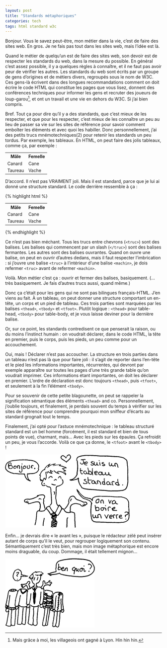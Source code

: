 ```yaml
---
layout: post
title: "Standards métaphoriques"
categories: tech
tags: html standard w3c
---
```


Bonjour. Vous le savez peut-être, mon métier dans la vie, c’est de faire des sites web. En gros. Je ne fais pas tout dans les sites web, mais l’idée est là.<!-- more -->

Quand le métier de quelqu’un est de faire des sites web, son devoir est de respecter les standards du web, dans la mesure du possible. En général c’est assez possible, il y a quelques règles à connaître, et il ne faut pas avoir peur de vérifier les autres. Les standards du web sont écrits par un groupe de gens d’origines et de métiers divers, regroupés sous le nom de W3C. Ces gens-là écrivent dans des longues recommandations comment on doit écrire le code HTML qui constitue les pages que vous lisez, donnent des conférences techniques pour informer les gens et recruter des joueurs de loup-garou[^loupgarou], et ont un travail et une vie en dehors du W3C. Si j’ai bien compris.

Bref. Tout ça pour dire qu’il y a des standards, que c’est mieux de les respecter, et que pour les respecter, c’est mieux de les connaître un peu au lieu de passer sa vie sur les sites de référence pour savoir comment emboîter les éléments et avec quoi les habiller. Donc personnellement, j’ai des petits trucs mnémotechniques(2) pour retenir les standards un peu tordus. Par exemple, les tableaux. En HTML, on peut faire des jolis tableaux, comme ça, par exemple :

<table>
<tbody>
<tr>
<th>Mâle</th>
<th>Femelle</th>
</tr>
<tr>
<td>Canard</td>
<td>Cane</td>
</tr>
<tr>
<td>Taureau</td>
<td>Vache</td>
</tr>
</tbody>
</table>

D’accord. Il n’est pas VRAIMENT joli. Mais il est standard, parce que je lui ai donné une structure standard. Le code derrière ressemble à ça :

{% highlight html %}
<table>
  <tbody>
    <tr>
      <th>Mâle</th>
      <th>Femelle</th>
    </tr>
    <tr>
      <td>Canard</td>
      <td>Cane</td>
    </tr>
    <tr>
      <td>Taureau</td>
      <td>Vache</td>
    </tr>
  </tbody>
</table>
{% endhighlight %}

Ce n’est pas bien méchant. Tous les trucs entre chevrons (`<truc>`) sont des balises. Les balises qui commencent par un slash (`</truc>`) sont des balises fermantes. Les autres sont des balises ouvrantes. Quand on ouvre une balise, on peut en ouvrir d’autres dedans, mais il faut respecter l’imbrication : si j’ouvre une balise `<truc>` à l’intérieur d’une balise `<machin>`, je dois refermer `<truc>` avant de refermer `<machin>`.

Voilà. Mon métier c’est ça : ouvrir et fermer des balises, basiquement. (… très basiquement. Je fais d’autres trucs aussi, quand même.)

Donc ça c’était pour les gens qui ne sont pas bilingues français-HTML. J’en viens au fait. À un tableau, on peut donner une structure comportant un en-tête, un corps et un pied de tableau. Ces trois parties sont marquées par les balises `<thead>`, `<tbody>` et `<tfoot>`. Plutôt logique : `<thead>` pour table-head, `<tbody>` pour table-body, et je vous laisse deviner pour la dernière balise.

Or, sur ce point, les standards contredisent ce que penserait la raison, ou du moins l’instinct humain : on voudrait déclarer, dans le code HTML, la tête en premier, puis le corps, puis les pieds, un peu comme pour un accouchement.

Oui, mais ! Déclarer n’est pas accoucher. La structure en trois parties dans un tableau n’est pas là que pour faire joli : il s’agit de reporter dans l’en-tête et le pied les informations importantes, récurrentes, qui devront par exemple apparaître sur toutes les pages d’une très grande table qu’on voudrait imprimer. Ces informations étant importantes, on doit les déclarer en premier. L’ordre de déclaration est donc toujours `<thead>`, puis `<tfoot>`, et seulement à la fin l’élément `<tbody>`.

Pour se souvenir de cette petite blagounette, on peut se rappeler la signification sémantique des éléments `<thead>` and co. Personnellement, j’oublie toujours, et finalement, je perdais souvent du temps à vérifier sur les sites de référence pour comprendre pourquoi mon sniffeur d’écarts au standard grognait tout le temps.

Finalement, j’ai opté pour l’astuce mnémotechnique : le tableau structuré standard est un bel homme (forcément, il est standard et bien de tous points de vue), charmant, mais… Avec les pieds sur les épaules. Ça refroidit un peu, je vous l’accorde. Voilà ce que ça donne, le `<tfoot>` avant le `<tbody>` !

![](/img/2011/110120-a.png)

Enfin… je devrais dire « le <tfoot> avant les <tbody> », puisque le rédacteur zélé peut insérer autant de corps qu’il le veut, pour regrouper logiquement son contenu. Sémantiquement c’est très bien, mais mon image métaphorique est encore moins draguable, du coup. Dommage, il était tellement mignon…

![](/img/2011/110120-b.png)

[^loupgarou]: Mais grâce à moi, les villageois ont gagné à Lyon. Hin hin hin.